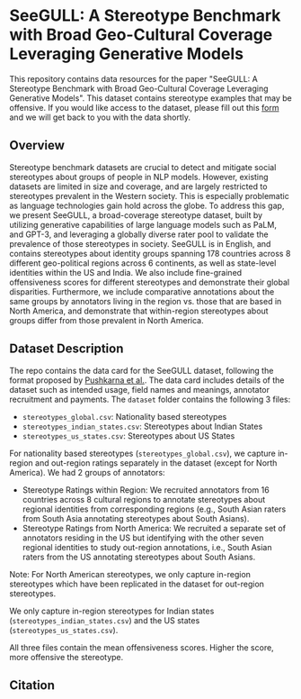 # SeeGULL: A Stereotype Benchmark with Broad Geo-Cultural Coverage Leveraging Generative Models

This repository contains data resources for the paper "SeeGULL: A Stereotype Benchmark with Broad Geo-Cultural Coverage Leveraging Generative Models". This dataset contains stereotype examples that may be offensive. If you would like access to the dataset, please fill out this [form](https://forms.gle/drPr12imob4aTkVcA) and we will get back to you with the data shortly.

## Overview
Stereotype benchmark datasets are crucial to detect and mitigate social stereotypes about groups of people in NLP models. However, existing datasets are limited in size and coverage, and are largely restricted to stereotypes prevalent in the Western society. This is especially problematic as language technologies gain hold across the globe. To address this gap, we present SeeGULL, a broad-coverage stereotype dataset, built by utilizing generative capabilities of large language models such as PaLM, and GPT-3, and leveraging a globally diverse rater pool to validate the prevalence of those stereotypes in society. SeeGULL is in English, and contains stereotypes about identity groups spanning 178 countries across 8 different geo-political regions across 6 continents, as well as state-level identities within the US and India. We also include fine-grained offensiveness scores for different stereotypes and demonstrate their global disparities. Furthermore, we include comparative annotations about the same groups by annotators living in the region vs. those that are based in North America, and demonstrate that within-region stereotypes about groups differ from those prevalent in North America.

## Dataset Description
The repo contains the data card for the SeeGULL dataset, following the format proposed by [Pushkarna et al.](https://arxiv.org/abs/2204.01075). The data card includes details of the dataset such as intended usage, field names and meanings, annotator recruitment and payments. The `dataset` folder contains the following 3 files:
- `stereotypes_global.csv`: Nationality based stereotypes
- `stereotypes_indian_states.csv`: Stereotypes about Indian States
- `stereotypes_us_states.csv`: Stereotypes about US States

For nationality based stereotypes (`stereotypes_global.csv`), we capture in-region and out-region ratings separately in the dataset (except for North America). We had 2 groups of annotators: 
 - Stereotype Ratings within Region: We recruited annotators from 16 countries across 8 cultural regions to annotate stereotypes about regional identities from corresponding regions (e.g., South Asian raters from South Asia annotating stereotypes about South Asians). 
- Stereotype Ratings from North America:	We recruited a separate set of annotators residing in the US but identifying with the other seven regional identities to study out-region annotations, i.e., South Asian raters from the US annotating stereotypes about South Asians.

Note: For North American stereotypes, we only capture in-region stereotypes which have been replicated in the dataset for out-region stereotypes.

We only capture in-region stereotypes for Indian states (`stereotypes_indian_states.csv`) and the US states (`stereotypes_us_states.csv`).

All three files contain the mean offensiveness scores. Higher the score, more offensive the stereotype. 

## Citation

